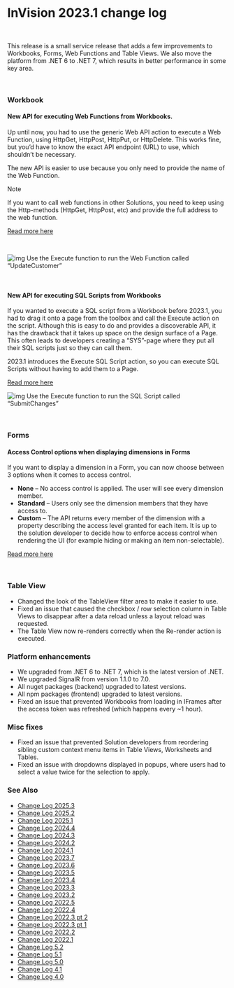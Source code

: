

# InVision 2023.1 change log

<br/>

This release is a small service release that adds a few improvements to Workbooks, Forms, Web Functions and Table Views. We also move the platform from .NET 6 to .NET 7, which results in better performance in some key area.

<br/>

### Workbook

#### New API for executing Web Functions from Workbooks.

Up until now, you had to use the generic Web API action to execute a Web Function, using HttpGet, HttpPost, HttpPut, or HttpDelete. This works fine, but you’d have to know the exact API endpoint (URL) to use, which shouldn’t be necessary.

The new API is easier to use because you only need to provide the name of the Web Function. 

> [!NOTE]
> If you want to call web functions in other Solutions, you need to keep using the Http-methods (HttpGet, HttpPost, etc) and provide the full address to the web function.

[Read more here](../docs/forms/formschemas/functions/callingfunctions.md)

<br/>

![img](<https://profitbasedocs.blob.core.windows.net/images/changelog23(1).png>)
Use the Execute function to run the Web Function called “UpdateCustomer”

<br/>

#### New API for executing SQL Scripts from Workbooks

If you wanted to execute a SQL script from a Workbook before 2023.1, you had to drag it onto a page from the toolbox and call the Execute action on the script. Although this is easy to do and provides a discoverable API, it has the drawback that it takes up space on the design surface of a Page. This often leads to developers creating a “SYS”-page where they put all their SQL scripts just so they can call them.

2023.1 introduces the Execute SQL Script action, so you can execute SQL Scripts without having to add them to a Page.

[Read more here](../docs/sqlscripts/howto/runSqlScriptFromWorkbook.md)

![img](<https://profitbasedocs.blob.core.windows.net/images/changelog23(2).png>)
Use the Execute function to run the SQL Script called “SubmitChanges”

<br/>

### Forms

#### Access Control options when displaying dimensions in Forms

If you want to display a dimension in a Form, you can now choose between 3 options when it comes to access control.

- **None** – No access control is applied. The user will see every dimension member.
- **Standard** – Users only see the dimension members that they have access to.
- **Custom** – The API returns every member of the dimension with a property describing the access level granted for each item. It is up to the solution developer to decide how to enforce access control when rendering the UI (for example hiding or making an item non-selectable).

[Read more here](../docs/forms/formschemas/data/dimensionmodels.md)

<br/>

### Table View

- Changed the look of the TableView filter area to make it easier to use.
- Fixed an issue that caused the checkbox / row selection column in Table Views to disappear after a data reload unless a layout reload was requested.
- The Table View now re-renders correctly when the Re-render action is executed.

### Platform enhancements

- We upgraded from .NET 6 to .NET 7, which is the latest version of .NET.
- We upgraded SignalR from version 1.1.0 to 7.0.
- All nuget packages (backend) upgraded to latest versions.
- All npm packages (frontend) upgraded to latest versions.
- Fixed an issue that prevented Workbooks from loading in IFrames after the access token was refreshed (which happens every ~1 hour).

### Misc fixes

- Fixed an issue that prevented Solution developers from reordering sibling custom context menu items in Table Views, Worksheets and Tables.
- Fixed an issue with dropdowns displayed in popups, where users had to select a value twice for the selection to apply.

### See Also


- [Change Log 2025.3](changelog25_3.md)
- [Change Log 2025.2](changelog25_2.md)
- [Change Log 2025.1](changelog25_1.md)
- [Change Log 2024.4](changelog24_4.md)
- [Change Log 2024.3](changelog24_3.md)
- [Change Log 2024.2](changelog24_2.md)
- [Change Log 2024.1](changelog24_1.md)
- [Change Log 2023.7](changelog23_7.md)
- [Change Log 2023.6](changelog23_6.md)
- [Change Log 2023.5](changelog23_5.md)
- [Change Log 2023.4](changelog23_4.md)
- [Change Log 2023.3](changelog23_3.md)
- [Change Log 2023.2](changelog23_2.md)
- [Change Log 2022.5](changelog22_5.md)
- [Change Log 2022.4](changelog22_4.md)
- [Change Log 2022.3 pt 2](changelog22_3_2.md)
- [Change Log 2022.3 pt 1](changelog22_3_1.md)
- [Change Log 2022.2](changelog22_2.md)
- [Change Log 2022.1](changelog22_1.md)
- [Change Log 5.2](changelog52.md)
- [Change Log 5.1](changelog51.md)
- [Change Log 5.0](changelog5.md)
- [Change Log 4.1](changelog41.md)
- [Change Log 4.0](changelog40.md)
